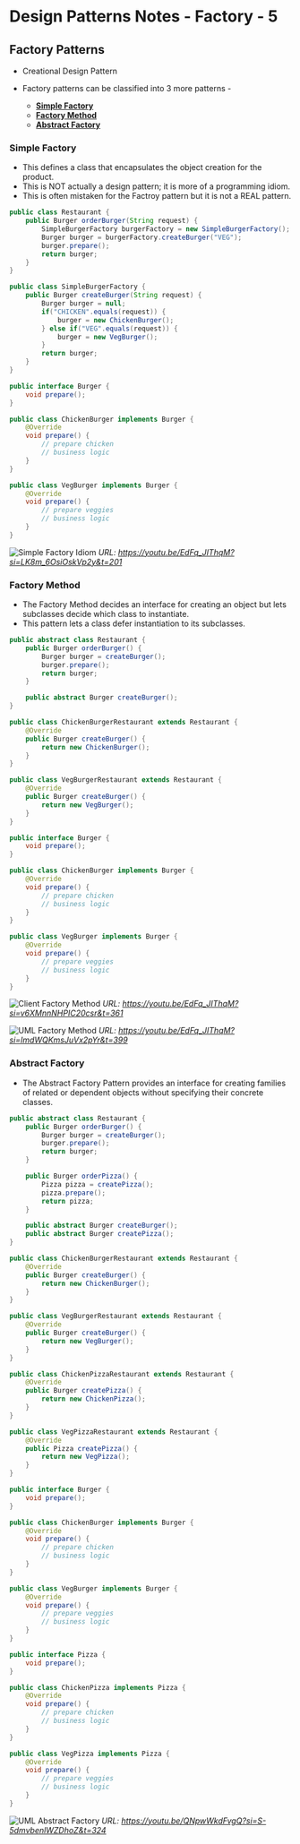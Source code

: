 # Design Patterns Notes - Factory - 5

## Factory Patterns

- Creational Design Pattern

- Factory patterns can be classified into 3 more patterns -
  - [**Simple Factory**](#simple-factory)
  - [**Factory Method**](#factory-method)
  - [**Abstract Factory**](#abstract-factory)

### Simple Factory

- This defines a class that encapsulates the object creation for the product.
- This is NOT actually a design pattern; it is more of a programming idiom.
- This is often mistaken for the Factroy pattern but it is not a REAL pattern.

```java
public class Restaurant {
    public Burger orderBurger(String request) {
        SimpleBurgerFactory burgerFactory = new SimpleBurgerFactory();
        Burger burger = burgerFactory.createBurger("VEG");
        burger.prepare();
        return burger;
    }
}

public class SimpleBurgerFactory {
    public Burger createBurger(String request) {
        Burger burger = null;
        if("CHICKEN".equals(request)) {
            burger = new ChickenBurger();
        } else if("VEG".equals(request)) {
            burger = new VegBurger();
        }
        return burger;
    }
}

public interface Burger {
    void prepare();
}

public class ChickenBurger implements Burger {
    @Override
    void prepare() {
        // prepare chicken
        // business logic
    }
}

public class VegBurger implements Burger {
    @Override
    void prepare() {
        // prepare veggies
        // business logic
    }
}
```

![Simple Factory Idiom](UMLSimpleFactory.png)
_URL: https://youtu.be/EdFq_JIThqM?si=LK8m_6OsiOskVp2y&t=201_

### Factory Method

- The Factory Method decides an interface for creating an object but lets subclasses decide which class to instantiate.
- This pattern lets a class defer instantiation to its subclasses.

```java
public abstract class Restaurant {
    public Burger orderBurger() {
        Burger burger = createBurger();
        burger.prepare();
        return burger;
    }

    public abstract Burger createBurger();
}

public class ChickenBurgerRestaurant extends Restaurant {
    @Override
    public Burger createBurger() {
        return new ChickenBurger();
    }
}

public class VegBurgerRestaurant extends Restaurant {
    @Override
    public Burger createBurger() {
        return new VegBurger();
    }
}

public interface Burger {
    void prepare();
}

public class ChickenBurger implements Burger {
    @Override
    void prepare() {
        // prepare chicken
        // business logic
    }
}

public class VegBurger implements Burger {
    @Override
    void prepare() {
        // prepare veggies
        // business logic
    }
}
```

![Client Factory Method](ClientFactoryMethod.png)
_URL: https://youtu.be/EdFq_JIThqM?si=v6XMnnNHPIC20csr&t=361_

![UML Factory Method](UMLFactoryMethod.png)
_URL: https://youtu.be/EdFq_JIThqM?si=ImdWQKmsJuVx2pYr&t=399_

### Abstract Factory

- The Abstract Factory Pattern provides an interface for creating families of related or dependent objects without specifying their concrete classes.

```java
public abstract class Restaurant {
    public Burger orderBurger() {
        Burger burger = createBurger();
        burger.prepare();
        return burger;
    }

    public Burger orderPizza() {
        Pizza pizza = createPizza();
        pizza.prepare();
        return pizza;
    }

    public abstract Burger createBurger();
    public abstract Burger createPizza();
}

public class ChickenBurgerRestaurant extends Restaurant {
    @Override
    public Burger createBurger() {
        return new ChickenBurger();
    }
}

public class VegBurgerRestaurant extends Restaurant {
    @Override
    public Burger createBurger() {
        return new VegBurger();
    }
}

public class ChickenPizzaRestaurant extends Restaurant {
    @Override
    public Burger createPizza() {
        return new ChickenPizza();
    }
}

public class VegPizzaRestaurant extends Restaurant {
    @Override
    public Pizza createPizza() {
        return new VegPizza();
    }
}

public interface Burger {
    void prepare();
}

public class ChickenBurger implements Burger {
    @Override
    void prepare() {
        // prepare chicken
        // business logic
    }
}

public class VegBurger implements Burger {
    @Override
    void prepare() {
        // prepare veggies
        // business logic
    }
}

public interface Pizza {
    void prepare();
}

public class ChickenPizza implements Pizza {
    @Override
    void prepare() {
        // prepare chicken
        // business logic
    }
}

public class VegPizza implements Pizza {
    @Override
    void prepare() {
        // prepare veggies
        // business logic
    }
}

```

![UML Abstract Factory](UMLAbstractFactory.png)
_URL: https://youtu.be/QNpwWkdFvgQ?si=S-5dmvbenlWZDhoZ&t=324_
